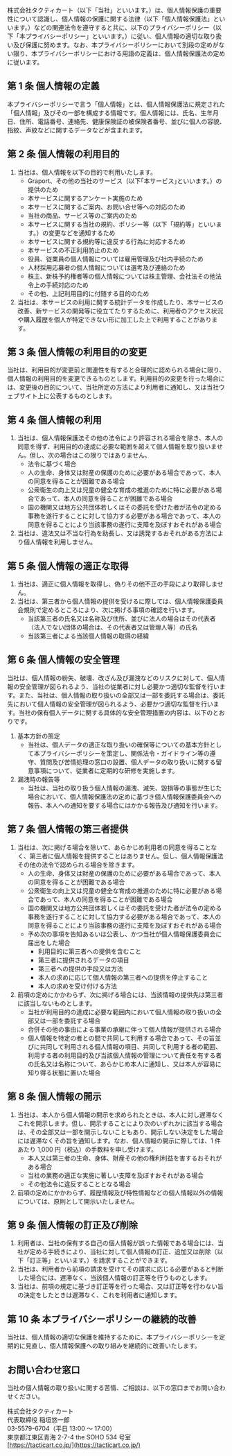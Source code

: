 株式会社タクティカート（以下「当社」といいます。）は、個人情報保護の重要性について認識し、個人情報の保護に関する法律（以下「個人情報保護法」といいます。）などの関連法令を遵守すると共に、以下のプライバシーポリシー（以下「本プライバシーポリシー」といいます。）に従い、個人情報の適切な取り扱い及び保護に努めます。なお、本プライバシーポリシーにおいて別段の定めがない限り、本プライバシーポリシーにおける用語の定義は、個人情報保護法の定めに従います。

## 第 1 条 個人情報の定義

本プライバシーポリシーで言う「個人情報」とは、個人情報保護法に規定された「個人情報」及びその一部を構成する情報です。個人情報には、氏名、生年月日、住所、電話番号、連絡先、健康保険証の被保険者番号、並びに個人の容貌、指紋、声紋などに関するデータなどが含まれます。

## 第 2 条 個人情報の利用目的

1. 当社は、個人情報を以下の目的で利用いたします。
   - Graport、その他の当社のサービス（以下｢本サービス｣といいます。）の提供のため
   - 本サービスに関するアンケート実施のため
   - 本サービスに関するご案内、お問い合せ等への対応のため
   - 当社の商品、サービス等のご案内のため
   - 本サービスに関する当社の規約、ポリシー等（以下「規約等」といいます。）の変更などを通知するため
   - 本サービスに関する規約等に違反する行為に対応するため
   - 本サービスの不正利用防止のため
   - 役員、従業員の個人情報については雇用管理及び社内手続のため
   - 人材採用応募者の個人情報については選考及び連絡のため
   - 株主、新株予約権者等の個人情報については株主管理、会社法その他法令上の手続対応のため
   - その他、上記利用目的に付随する目的のため
2. 当社は、本サービスの利用に関する統計データを作成したり、本サービスの改善、新サービスの開発等に役立てたりするために、利用者のアクセス状況や購入履歴を個人が特定できない形に加工した上で利用することがあります。

## 第 3 条 個人情報の利用目的の変更

当社は、利用目的が変更前と関連性を有すると合理的に認められる場合に限り、個人情報の利用目的を変更できるものとします。利用目的の変更を行った場合には、変更後の目的について、当社所定の方法により利用者に通知し、又は当社ウェブサイト上に公表するものとします。

## 第 4 条 個人情報の利用

1. 当社は、個人情報保護法その他の法令により許容される場合を除き、本人の同意を得ず、利用目的の達成に必要な範囲を超えて個人情報を取り扱いません。但し、次の場合はこの限りではありません。
   - 法令に基づく場合
   - 人の生命、身体又は財産の保護のために必要がある場合であって、本人の同意を得ることが困難である場合
   - 公衆衛生の向上又は児童の健全な育成の推進のために特に必要がある場合であって、本人の同意を得ることが困難である場合
   - 国の機関又は地方公共団体若しくはその委託を受けた者が法令の定める事務を遂行することに対して協力する必要がある場合であって、本人の同意を得ることにより当該事務の遂行に支障を及ぼすおそれがある場合
2. 当社は、違法又は不当な行為を助長し、又は誘発するおそれがある方法により個人情報を利用しません。

## 第 5 条 個人情報の適正な取得

1. 当社は、適正に個人情報を取得し、偽りその他不正の手段により取得しません。
2. 当社は、第三者から個人情報の提供を受けるに際しては、個人情報保護委員会規則で定めるところにより、次に掲げる事項の確認を行います。
   - 当該第三者の氏名又は名称及び住所、並びに法人の場合はその代表者（法人でない団体の場合は、その代表者又は管理人等）の氏名
   - 当該第三者による当該個人情報の取得の経緯

## 第 6 条 個人情報の安全管理

当社は、個人情報の紛失、破壊、改ざん及び漏洩などのリスクに対して、個人情報の安全管理が図られるよう、当社の従業者に対し必要かつ適切な監督を行います。また、当社は、個人情報の取り扱いの全部又は一部を委託する場合は、委託先において個人情報の安全管理が図られるよう、必要かつ適切な監督を行います。当社の保有個人データに関する具体的な安全管理措置の内容は、以下のとおりです。

1. 基本方針の策定
   - 当社は、個人データの適正な取り扱いの確保等についての基本方針として本プライバシーポリシーを策定し、関係法令・ガイドライン等の遵守、質問及び苦情処理の窓口の設置、個人データの取り扱いに関する留意事項について、従業者に定期的な研修を実施します。
2. 漏洩時の報告等
   - 当社は、当社の取り扱う個人情報の漏洩、滅失、毀損等の事態が生じた場合において、個人情報保護法の定めに基づき個人情報保護委員会への報告、本人への通知を要する場合にはかかる報告及び通知を行います。

## 第 7 条 個人情報の第三者提供

1. 当社は、次に掲げる場合を除いて、あらかじめ利用者の同意を得ることなく、第三者に個人情報を提供することはありません。但し、個人情報保護法その他の法令で認められる場合を除きます。
   - 人の生命、身体又は財産の保護のために必要がある場合であって、本人の同意を得ることが困難である場合
   - 公衆衛生の向上又は児童の健全な育成の推進のために特に必要がある場合であって、本人の同意を得ることが困難である場合
   - 国の機関又は地方公共団体若しくはその委託を受けた者が法令の定める事務を遂行することに対して協力する必要がある場合であって、本人の同意を得ることにより当該事務の遂行に支障を及ぼすおそれがある場合
   - 予め次の事項を告知あるいは公表し、かつ当社が個人情報保護委員会に届出をした場合
     - 利用目的に第三者への提供を含むこと
     - 第三者に提供されるデータの項目
     - 第三者への提供の手段又は方法
     - 本人の求めに応じて個人情報の第三者への提供を停止すること
     - 本人の求めを受け付ける方法
2. 前項の定めにかかわらず、次に掲げる場合には、当該情報の提供先は第三者に該当しないものとします。
   - 当社が利用目的の達成に必要な範囲内において個人情報の取り扱いの全部又は一部を委託する場合
   - 合併その他の事由による事業の承継に伴って個人情報が提供される場合
   - 個人情報を特定の者との間で共同して利用する場合であって、その旨並びに共同して利用される個人情報の項目、共同して利用する者の範囲、利用する者の利用目的及び当該個人情報の管理について責任を有する者の氏名又は名称について、あらかじめ本人に通知し、又は本人が容易に知り得る状態に置いた場合

## 第 8 条 個人情報の開示

1. 当社は、本人から個人情報の開示を求められたときは、本人に対し遅滞なくこれを開示します。但し、開示することにより次のいずれかに該当する場合は、その全部又は一部を開示しないこともあり、開示しない決定をした場合には遅滞なくその旨を通知します。なお、個人情報の開示に際しては、1 件あたり 1,000 円（税込）の手数料を申し受けます。
   - 本人又は第三者の生命、身体、財産その他の権利利益を害するおそれがある場合
   - 当社の業務の適正な実施に著しい支障を及ぼすおそれがある場合
   - その他法令に違反することとなる場合
2. 前項の定めにかかわらず、履歴情報及び特性情報などの個人情報以外の情報については、原則として開示いたしません。

## 第 9 条 個人情報の訂正及び削除　

1. 利用者は、当社の保有する自己の個人情報が誤った情報である場合には、当社が定める手続きにより、当社に対して個人情報の訂正、追加又は削除（以下「訂正等」といいます。）を請求することができます。
2. 当社は、利用者から前項の請求を受けてその請求に応じる必要があると判断した場合には、遅滞なく、当該個人情報の訂正等を行うものとします。
3. 当社は、前項の規定に基づき訂正等を行った場合、又は訂正等を行わない旨の決定をしたときは遅滞なく、これを利用者に通知します。

## 第 10 条 本プライバシーポリシーの継続的改善

当社は、個人情報の適切な保護を維持するために、本プライバシーポリシーを定期的に見直し、個人情報保護への取り組みを継続的に改善いたします。

## お問い合わせ窓口

当社の個人情報の取り扱いに関する苦情、ご相談は、以下の窓口までお問い合わせください。

株式会社タクティカート  
代表取締役 稲垣悠一郎  
03-5579-6704（平日 13:00 ～ 17:00）  
東京都江東区青海 2-7-4 the SOHO 534 号室  
[https://tacticart.co.jp/](https://tacticart.co.jp/)
